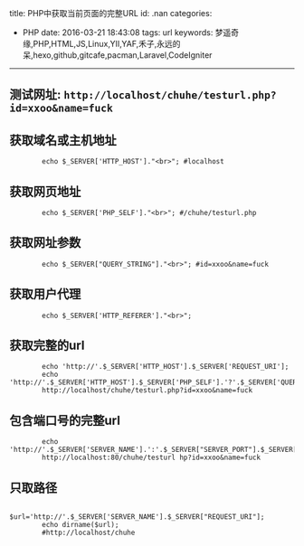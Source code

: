 title: PHP中获取当前页面的完整URL
id: .nan
categories:
  - PHP
date: 2016-03-21 18:43:08
tags: url
keywords: 梦遥奇缘,PHP,HTML,JS,Linux,YII,YAF,禾子,永远的呆,hexo,github,gitcafe,pacman,Laravel,CodeIgniter
---

## 测试网址:     `http://localhost/chuhe/testurl.php?id=xxoo&name=fuck`

## 获取域名或主机地址 
			echo $_SERVER['HTTP_HOST']."<br>"; #localhost

## 获取网页地址 
			echo $_SERVER['PHP_SELF']."<br>"; #/chuhe/testurl.php

## 获取网址参数 
			echo $_SERVER["QUERY_STRING"]."<br>"; #id=xxoo&name=fuck

## 获取用户代理 
			echo $_SERVER['HTTP_REFERER']."<br>"; 

## 获取完整的url
			echo 'http://'.$_SERVER['HTTP_HOST'].$_SERVER['REQUEST_URI'];
			echo 'http://'.$_SERVER['HTTP_HOST'].$_SERVER['PHP_SELF'].'?'.$_SERVER['QUERY_STRING'];
			http://localhost/chuhe/testurl.php?id=xxoo&name=fuck

## 包含端口号的完整url
			echo 'http://'.$_SERVER['SERVER_NAME'].':'.$_SERVER["SERVER_PORT"].$_SERVER["REQUEST_URI"]; 
			http://localhost:80/chuhe/testurl hp?id=xxoo&name=fuck

## 只取路径
			$url='http://'.$_SERVER['SERVER_NAME'].$_SERVER["REQUEST_URI"]; 
			echo dirname($url);
			#http://localhost/chuhe

